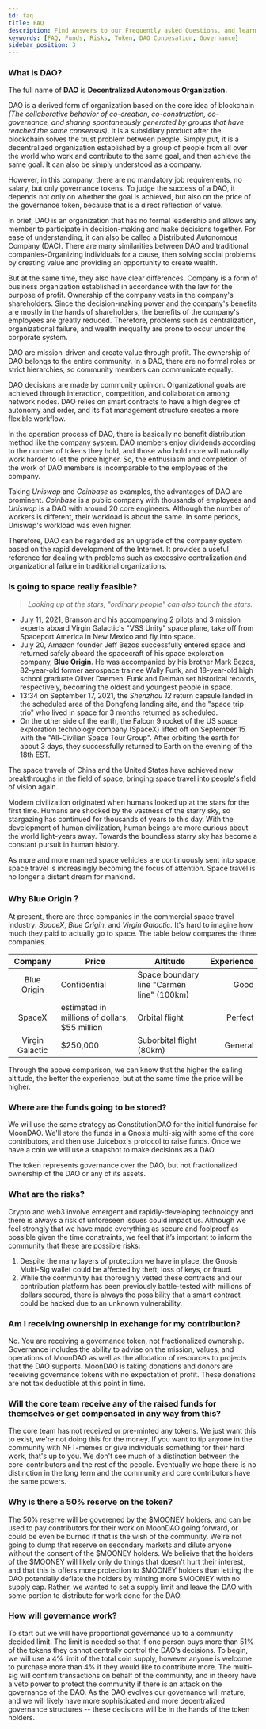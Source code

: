 ```yaml
---
id: faq
title: FAQ
description: Find Answers to our Frequently asked Questions, and learn more about the DAO.
keywords: [FAQ, Funds, Risks, Token, DAO Conpesation, Governance]
sidebar_position: 3
---
```


### **What is DAO?**

The full name of **DAO** is **Decentralized Autonomous Organization.**

DAO is a derived form of organization based on the core idea of blockchain *(The collaborative behavior of co-creation, co-construction, co-governance, and sharing spontaneously generated by groups that have reached the same consensus)*. It is a subsidiary product after the blockchain solves the trust problem between people. Simply put, it is a decentralized organization established by a group of people from all over the world who work and contribute to the same goal, and then achieve the same goal. It can also be simply understood as a company.

However, in this company, there are no mandatory job requirements, no salary, but only governance tokens. To judge the success of a DAO, it depends not only on whether the goal is achieved, but also on the price of the governance token, because that is a direct reflection of value.

In brief, DAO is an organization that has no formal leadership and allows any member to participate in decision-making and make decisions together. For ease of understanding, it can also be called a Distributed Autonomous Company (DAC). There are many similarities between DAO and traditional companies-Organizing individuals for a cause, then solving social problems by creating value and providing an opportunity to create wealth.

But at the same time, they also have clear differences. Company is a form of business organization established in accordance with the law for the purpose of profit. Ownership of the company vests in the company's shareholders. Since the decision-making power and the company's benefits are mostly in the hands of shareholders, the benefits of the company's employees are greatly reduced. Therefore, problems such as centralization, organizational failure, and wealth inequality are prone to occur under the corporate system.

DAO are mission-driven and create value through profit. The ownership of DAO belongs to the entire community. In a DAO, there are no formal roles or strict hierarchies, so community members can communicate equally.

DAO decisions are made by community opinion. Organizational goals are achieved through interaction, competition, and collaboration among network nodes. DAO relies on smart contracts to have a high degree of autonomy and order, and its flat management structure creates a more flexible workflow.

In the operation process of DAO, there is basically no benefit distribution method like the company system. DAO members enjoy dividends according to the number of tokens they hold, and those who hold more will naturally work harder to let the price higher. So, the enthusiasm and completion of the work of DAO members is incomparable to the employees of the company.

Taking *Uniswap* and *Coinbase* as examples, the advantages of DAO are prominent. *Coinbase* is a public company with thousands of employees and *Uniswap* is a DAO with around 20 core engineers. Although the number of workers is different, their workload is about the same. In some periods, Uniswap's workload was even higher.

Therefore, DAO can be regarded as an upgrade of the company system based on the rapid development of the Internet. It provides a useful reference for dealing with problems such as excessive centralization and organizational failure in traditional organizations.

### Is going to space really feasible?

> *Looking up at the stars, "ordinary people" can also tounch the stars.*
> 
- July 11, 2021, Branson and his accompanying 2 pilots and 3 mission experts aboard Virgin Galactic's "VSS Unity" space plane, take off from Spaceport America in New Mexico and fly into space.
- July 20, Amazon founder Jeff Bezos successfully entered space and returned safely aboard the spacecraft of his space exploration company, **Blue Origin**. He was accompanied by his brother Mark Bezos, 82-year-old former aerospace trainee Wally Funk, and 18-year-old high school graduate Oliver Daemen. Funk and Deiman set historical records, respectively, becoming the oldest and youngest people in space.
- 13:34 on September 17, 2021, the *Shenzhou 12* return capsule landed in the scheduled area of the Dongfeng landing site, and the "space trip trio" who lived in space for 3 months returned as scheduled.
- On the other side of the earth, the Falcon 9 rocket of the US space exploration technology company (SpaceX) lifted off on September 15 with the "All-Civilian Space Tour Group". After orbiting the earth for about 3 days, they successfully returned to Earth on the evening of the 18th EST.

The space travels of China and the United States have achieved new breakthroughs in the field of space, bringing space travel into people's field of vision again.

Modern civilization originated when humans looked up at the stars for the first time. Humans are shocked by the vastness of the starry sky, so stargazing has continued for thousands of years to this day. With the development of human civilization, human beings are more curious about the world light-years away. Towards the boundless starry sky has become a constant pursuit in human history.

As more and more manned space vehicles are continuously sent into space, space travel is increasingly becoming the focus of attention. Space travel is no longer a distant dream for mankind.

### Why **Blue Origin**？

At present, there are three companies in the commercial space travel industry: *SpaceX*, *Blue Origin*, and *Virgin Galactic.* It's hard to imagine how much they paid to actually go to space. The table below compares the three companies.

| Company | Price | Altitude | Experience |
|:--------:|------- |----------|---:|
| Blue Origin | Confidential  | Space boundary line "Carmen line" (100km) | Good  |
| SpaceX | estimated in millions of dollars, $55 million | Orbital flight | Perfect   |
| Virgin Galactic | $250,000 | Suborbital flight (80km) | General   |

Through the above comparison, we can know that the higher the sailing altitude, the better the experience, but at the same time the price will be higher.

### Where are the funds going to be stored?

We will use the same strategy as ConstitutionDAO for the initial fundraise for MoonDAO. We'll store the funds in a Gnosis multi-sig with some of the core contributors, and then use Juicebox's protocol to raise funds. Once we have a coin we will use a snapshot to make decisions as a DAO.

The token represents governance over the DAO, but not fractionalized ownership of the DAO or any of its assets.

### What are the risks?

Crypto and web3 involve emergent and rapidly-developing technology and there is always a risk of unforeseen issues could impact us. Although we feel strongly that we have made everything as secure and foolproof as possible given the time constraints, we feel that it’s important to inform the community that these are possible risks:

1. Despite the many layers of protection we have in place, the Gnosis Multi-Sig wallet could be affected by theft, loss of keys, or fraud.
2. While the community has thoroughly vetted these contracts and our contribution platform has been previously battle-tested with millions of dollars secured, there is always the possibility that a smart contract could be hacked due to an unknown vulnerability.

### Am I receiving ownership in exchange for my contribution?

No. You are receiving a governance token, not fractionalized ownership. Governance includes the ability to advise on the mission, values, and operations of MoonDAO as well as the allocation of resources to projects that the DAO supports. MoonDAO is taking donations and donors are receiving governance tokens with no expectation of profit. These donations are not tax deductible at this point in time.

### Will the core team receive any of the raised funds for themselves or get compensated in any way from this?

The core team has not received or pre-minted any tokens. We just want this to exist, we're not doing this for the money. If you want to tip anyone in the community with NFT-memes or give individuals something for their hard work, that's up to you. We don't see much of a distinction between the core-contributors and the rest of the people. Eventually we hope there is no distinction in the long term and the community and core contributors have the same powers.

### Why is there a 50% reserve on the token?

The 50% reserve will be goverened by the $MOONEY holders, and can be used to pay contributors for their work on MoonDAO going forward, or could be even be burned if that is the wish of the community. We're not going to dump that reserve on secondary markets and dilute anyone without the consent of the $MOONEY holders. We belieive that the holders of the $MOONEY will likely only do things that doesn't hurt their interest, and that this is offers more protection to $MOONEY holders than letting the DAO potentially deflate the holders by minting more $MOONEY with no supply cap. Rather, we wanted to set a supply limit and leave the DAO with some portion to distribute for work done for the DAO.

### How will governance work?

To start out we will have proportional governance up to a community decided limit. The limit is needed so that if one person buys more than 51% of the tokens they cannot centrally control the DAO’s decisions. To begin, we will use a 4% limit of the total coin supply, however anyone is welcome to purchase more than 4% if they would like to contribute more. The multi-sig will confirm transactions on behalf of the community, and in theory have a veto power to protect the community if there is an attack on the governance of the DAO. As the DAO evolves our governance will mature, and we will likely have more sophisticated and more decentralized governance structures -- these decisions will be in the hands of the token holders.
